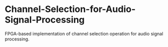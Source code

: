 # Channel-Selection-for-Audio-Signal-Processing
FPGA-based implementation of channel selection operation for audio signal processing.

